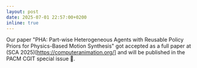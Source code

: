 ```yaml
---
layout: post
date: 2025-07-01 22:57:00+0200
inline: true
---
```


Our paper "PHA: Part-wise Heterogeneous Agents with Reusable Policy Priors for Physics-Based Motion Synthesis" got accepted as a full paper at (SCA 2025)[https://computeranimation.org/] and will be published in the PACM CGIT special issue 🥳.